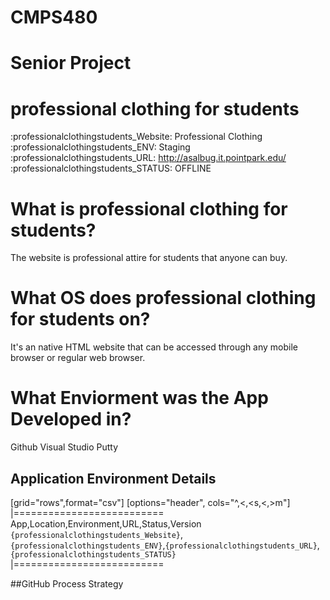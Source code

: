 # CMPS480
# Senior Project
# professional clothing for students



:professionalclothingstudents_Website: Professional Clothing
:professionalclothingstudents_ENV: Staging
:professionalclothingstudents_URL: http://asalbug.it.pointpark.edu/
:professionalclothingstudents_STATUS: OFFLINE

# What is professional clothing for students?
The website is professional attire for students that anyone can buy.

# What OS does professional clothing for students on?
It's an native HTML website that can be accessed through any mobile browser or regular web browser.


# What Enviorment was the App Developed in?
 Github
 Visual Studio
 Putty 





## Application Environment Details

[grid="rows",format="csv"]
[options="header", cols="^,<,<s,<,>m"]
|==========================
App,Location,Environment,URL,Status,Version
`{professionalclothingstudents_Website}`,`{professionalclothingstudents_ENV}`,`{professionalclothingstudents_URL}`,`{professionalclothingstudents_STATUS}`
|==========================


##GitHub Process Strategy 

